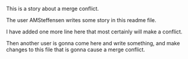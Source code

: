 This is a story about a merge conflict.

The user AMSteffensen writes some story in this readme file.

I have added one more line here that most certainly will make a conflict.


Then another user is gonna 
come here and write something, and make changes 
to this file that is gonna cause a merge conflict. 
